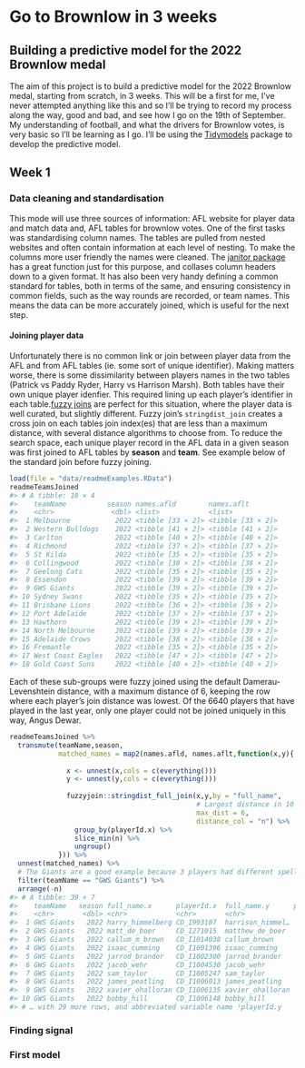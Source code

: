
<!-- README.md is generated from README.Rmd. Please edit that file -->

# Go to Brownlow in 3 weeks

<!-- badges: start -->
<!-- badges: end -->

## Building a predictive model for the 2022 Brownlow medal

The aim of this project is to build a predictive model for the 2022
Brownlow medal, starting from scratch, in 3 weeks. This will be a first
for me, I’ve never attempted anything like this and so I’ll be trying to
record my process along the way, good and bad, and see how I go on the
19th of September. My understanding of football, and what the drivers
for Brownlow votes, is very basic so I’ll be learning as I go. I’ll be
using the [Tidymodels](https://www.tidymodels.org/books/) package to
develop the predictive model.

## Week 1

### Data cleaning and standardisation

This mode will use three sources of information: AFL website for player
data and match data and, AFL tables for brownlow votes. One of the first
tasks was standardising column names. The tables are pulled from nested
websites and often contain information at each level of nesting. To make
the columns more user friendly the names were cleaned. The [janitor
package](https://github.com/sfirke/janitor) has a great function just
for this purpose, and collases column headers down to a given format. It
has also been very handy defining a common standard for tables, both in
terms of the same, and ensuring consistency in common fields, such as
the way rounds are recorded, or team names. This means the data can be
more accurately joined, which is useful for the next step.

#### Joining player data

Unfortunately there is no common link or join between player data from
the AFL and from AFL tables (ie. some sort of unique identifier). Making
matters worse, there is some dissimilarity between players names in the
two tables (Patrick vs Paddy Ryder, Harry vs Harrison Marsh). Both
tables have their own unique player idenfier. This required lining up
each player’s identifier in each table.[fuzzy
joins](https://github.com/dgrtwo/fuzzyjoin) are perfect for this
situation, where the player data is well curated, but slightly
different. Fuzzy join’s `stringdist_join` creates a cross join on each
tables join index(es) that are less than a maximum distance, with
several distance algorithms to choose from. To reduce the search space,
each unique player record in the AFL data in a given season was first
joined to AFL tables by **season** and **team**. See example below of
the standard join before fuzzy joining.

``` r
load(file = "data/readmeExamples.RData")
readmeTeamsJoined
#> # A tibble: 18 × 4
#>    teamName          season names.afld        names.aflt       
#>    <chr>              <dbl> <list>            <list>           
#>  1 Melbourne           2022 <tibble [33 × 2]> <tibble [33 × 2]>
#>  2 Western Bulldogs    2022 <tibble [41 × 2]> <tibble [41 × 2]>
#>  3 Carlton             2022 <tibble [40 × 2]> <tibble [40 × 2]>
#>  4 Richmond            2022 <tibble [37 × 2]> <tibble [37 × 2]>
#>  5 St Kilda            2022 <tibble [35 × 2]> <tibble [35 × 2]>
#>  6 Collingwood         2022 <tibble [38 × 2]> <tibble [38 × 2]>
#>  7 Geelong Cats        2022 <tibble [35 × 2]> <tibble [35 × 2]>
#>  8 Essendon            2022 <tibble [39 × 2]> <tibble [39 × 2]>
#>  9 GWS Giants          2022 <tibble [39 × 2]> <tibble [39 × 2]>
#> 10 Sydney Swans        2022 <tibble [35 × 2]> <tibble [35 × 2]>
#> 11 Brisbane Lions      2022 <tibble [36 × 2]> <tibble [36 × 2]>
#> 12 Port Adelaide       2022 <tibble [37 × 2]> <tibble [37 × 2]>
#> 13 Hawthorn            2022 <tibble [39 × 2]> <tibble [39 × 2]>
#> 14 North Melbourne     2022 <tibble [39 × 2]> <tibble [39 × 2]>
#> 15 Adelaide Crows      2022 <tibble [38 × 2]> <tibble [38 × 2]>
#> 16 Fremantle           2022 <tibble [35 × 2]> <tibble [35 × 2]>
#> 17 West Coast Eagles   2022 <tibble [47 × 2]> <tibble [47 × 2]>
#> 18 Gold Coast Suns     2022 <tibble [40 × 2]> <tibble [40 × 2]>
```

Each of these sub-groups were fuzzy joined using the default
Damerau-Levenshtein distance, with a maximum distance of 6, keeping the
row where each player’s join distance was lowest. Of the 6640 players
that have played in the last year, only one player could not be joined
uniquely in this way, Angus Dewar.

``` r
readmeTeamsJoined %>% 
  transmute(teamName,season,
            matched_names = map2(names.afld, names.aflt,function(x,y){
              
              x <- unnest(x,cols = c(everything()))
              y <- unnest(y,cols = c(everything()))
              
              fuzzyjoin::stringdist_full_join(x,y,by = "full_name",
                                              # Largest distance in 10 years = 8
                                              max_dist = 6,
                                              distance_col = "n") %>% 
                group_by(playerId.x) %>%
                slice_min(n) %>%
                ungroup()
            })) %>% 
  unnest(matched_names) %>% 
  # The Giants are a good example because 3 players had different spelling
  filter(teamName == "GWS Giants") %>% 
  arrange(-n)
#> # A tibble: 39 × 7
#>    teamName   season full_name.x      playerId.x  full_name.y      playe…¹     n
#>    <chr>       <dbl> <chr>            <chr>       <chr>              <dbl> <dbl>
#>  1 GWS Giants   2022 harry_himmelberg CD_I993107  harrison_himmel…   12462     4
#>  2 GWS Giants   2022 matt_de_boer     CD_I271015  matthew_de_boer    11746     3
#>  3 GWS Giants   2022 callum_m_brown   CD_I1014038 callum_brown       12910     2
#>  4 GWS Giants   2022 isaac_cumming    CD_I1001396 isaac_cumming      12629     0
#>  5 GWS Giants   2022 jarrod_brander   CD_I1002300 jarrod_brander     12646     0
#>  6 GWS Giants   2022 jacob_wehr       CD_I1004530 jacob_wehr         12991     0
#>  7 GWS Giants   2022 sam_taylor       CD_I1005247 sam_taylor         12644     0
#>  8 GWS Giants   2022 james_peatling   CD_I1006013 james_peatling     12934     0
#>  9 GWS Giants   2022 xavier_ohalloran CD_I1006135 xavier_ohalloran   12821     0
#> 10 GWS Giants   2022 bobby_hill       CD_I1006148 bobby_hill         12744     0
#> # … with 29 more rows, and abbreviated variable name ¹​playerId.y
```

### Finding signal

### First model
